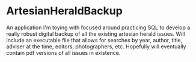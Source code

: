# ArtesianHeraldBackup
An application I'm toying with focused around practicing SQL to develop a really robust digital backup of 
all the existing artesian herald issues. Will include an executable file that allows for searches by year, author, title, adviser at the time, 
editors, photographers, etc. Hopefully will eventually contain pdf versions of all issues in existence. 
